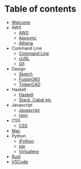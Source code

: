 # Table of contents

* [Welcome](README.md)
* AWS
  * [AWS](aws/aws.md)
  * [Appsync](aws/appsync.md)
  * [Athena](aws/athena.md)
* Command Line
  * [Command Line](clis/cmd.md)
  * [cURL](clis/curl.md)
  * [Git](clis/git.md)
* Design
  * [Sketch](design/sketch.md)
  * [Fusion360](design/fusion360.md)
  * [TinkerCAD](design/tinkercad.md)
* Haskell
  * [Haskell](haskell/haskell.md)
  * [Stack, Cabal etc](haskell/stack-cabal-etc.md)
* Javascript
  * [Javascript](javascript/javascript.md)
  * [npm](javascript/npm.md)
* CSS
  * [CSS](css.md)
* [Mac](mac.md)
* Python
  * [iPython](python/ipython.md)
  * [pip](python/pip.md)
  * [Virtualenv](python/virtualenv.md)
* [Rust](rust.md)
* [VSCode](vscode.md)
